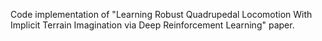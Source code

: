 Code implementation of "Learning Robust Quadrupedal Locomotion With Implicit Terrain Imagination via Deep Reinforcement Learning" paper.
